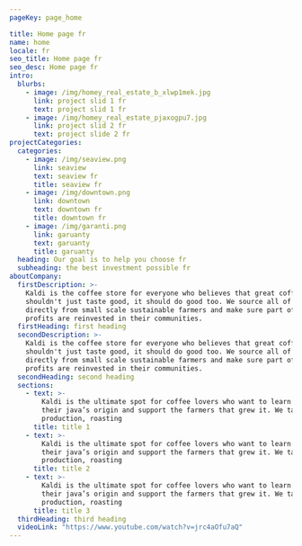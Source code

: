 ```yaml
---
pageKey: page_home

title: Home page fr
name: home
locale: fr
seo_title: Home page fr
seo_desc: Home page fr
intro:
  blurbs:
    - image: /img/homey_real_estate_b_xlwp1mek.jpg
      link: project slid 1 fr
      text: project slid 1 fr
    - image: /img/homey_real_estate_pjaxogpu7.jpg
      link: project slid 2 fr
      text: project slide 2 fr
projectCategories:
  categories:
    - image: /img/seaview.png
      link: seaview
      text: seaview fr
      title: seaview fr
    - image: /img/downtown.png
      link: downtown
      text: downtown fr
      title: downtown fr
    - image: /img/garanti.png
      link: garuanty
      text: garuanty
      title: garuanty
  heading: Our goal is to help you choose fr
  subheading: the best investment possible fr
aboutCompany:
  firstDescription: >-
    Kaldi is the coffee store for everyone who believes that great coffee
    shouldn't just taste good, it should do good too. We source all of our beans
    directly from small scale sustainable farmers and make sure part of the
    profits are reinvested in their communities.
  firstHeading: first heading
  secondDescription: >-
    Kaldi is the coffee store for everyone who believes that great coffee
    shouldn't just taste good, it should do good too. We source all of our beans
    directly from small scale sustainable farmers and make sure part of the
    profits are reinvested in their communities.
  secondHeading: second heading
  sections:
    - text: >-
        Kaldi is the ultimate spot for coffee lovers who want to learn about
        their java’s origin and support the farmers that grew it. We take coffee
        production, roasting
      title: title 1
    - text: >-
        Kaldi is the ultimate spot for coffee lovers who want to learn about
        their java’s origin and support the farmers that grew it. We take coffee
        production, roasting
      title: title 2
    - text: >-
        Kaldi is the ultimate spot for coffee lovers who want to learn about
        their java’s origin and support the farmers that grew it. We take coffee
        production, roasting
      title: title 3
  thirdHeading: third heading
  videoLink: "https://www.youtube.com/watch?v=jrc4aOfu7aQ"
---
```

